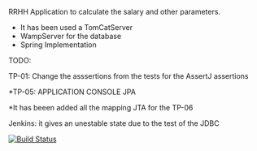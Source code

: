 
RRHH Application to calculate the salary and other parameters.

- It has been used a TomCatServer
- WampServer for the database
- Spring Implementation


TODO:

 TP-01: Change the asssertions from the tests for the AssertJ assertions
 
 *TP-05: APPLICATION CONSOLE JPA

 
 *It has beeen added all the mapping JTA for the TP-06
 
 
 
 Jenkins: it gives an unestable state due to the test of the JDBC
 
 [![Build Status](http://jenkins.cleverapps.io/buildStatus/icon?job=paula-sgp-paie)](http://jenkins.cleverapps.io/view/Paie/job/paula-sgp-paie/)